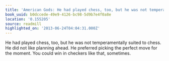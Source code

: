 ```yaml
---
title: 'American Gods: He had played chess, too, but he was not temperamentally sui…'
book_uuid: b0dccede-49e9-4126-bc98-5d9b7e4f0a8e
location: '0.155205'
source: readmill
highlighted_on: '2013-06-24T04:04:31.000Z'
---
```


He had played chess, too, but he was not temperamentally suited to chess. He did not like planning ahead. He preferred picking the perfect move for the moment. You could win in checkers like that, sometimes.